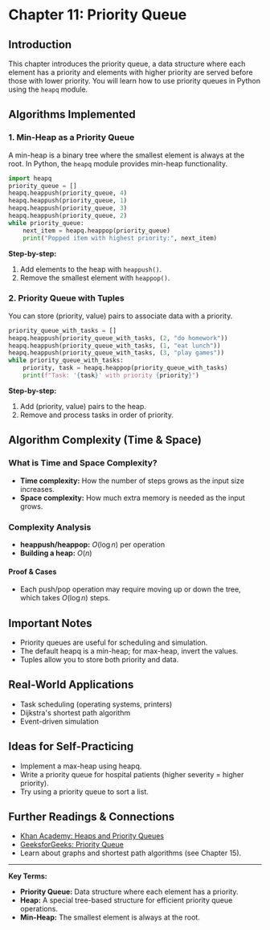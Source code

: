 # Chapter 11: Priority Queue

## Introduction
This chapter introduces the priority queue, a data structure where each element has a priority and elements with higher priority are served before those with lower priority. You will learn how to use priority queues in Python using the `heapq` module.

## Algorithms Implemented

### 1. Min-Heap as a Priority Queue
A min-heap is a binary tree where the smallest element is always at the root. In Python, the `heapq` module provides min-heap functionality.
```python
import heapq
priority_queue = []
heapq.heappush(priority_queue, 4)
heapq.heappush(priority_queue, 1)
heapq.heappush(priority_queue, 3)
heapq.heappush(priority_queue, 2)
while priority_queue:
    next_item = heapq.heappop(priority_queue)
    print("Popped item with highest priority:", next_item)
```
**Step-by-step:**
1. Add elements to the heap with `heappush()`.
2. Remove the smallest element with `heappop()`.

### 2. Priority Queue with Tuples
You can store (priority, value) pairs to associate data with a priority.
```python
priority_queue_with_tasks = []
heapq.heappush(priority_queue_with_tasks, (2, "do homework"))
heapq.heappush(priority_queue_with_tasks, (1, "eat lunch"))
heapq.heappush(priority_queue_with_tasks, (3, "play games"))
while priority_queue_with_tasks:
    priority, task = heapq.heappop(priority_queue_with_tasks)
    print(f"Task: '{task}' with priority {priority}")
```
**Step-by-step:**
1. Add (priority, value) pairs to the heap.
2. Remove and process tasks in order of priority.

## Algorithm Complexity (Time & Space)

### What is Time and Space Complexity?
- **Time complexity:** How the number of steps grows as the input size increases.
- **Space complexity:** How much extra memory is needed as the input grows.

### Complexity Analysis
- **heappush/heappop:** $O(\log n)$ per operation
- **Building a heap:** $O(n)$

#### Proof & Cases
- Each push/pop operation may require moving up or down the tree, which takes $O(\log n)$ steps.

## Important Notes
- Priority queues are useful for scheduling and simulation.
- The default heapq is a min-heap; for max-heap, invert the values.
- Tuples allow you to store both priority and data.

## Real-World Applications
- Task scheduling (operating systems, printers)
- Dijkstra's shortest path algorithm
- Event-driven simulation

## Ideas for Self-Practicing
- Implement a max-heap using heapq.
- Write a priority queue for hospital patients (higher severity = higher priority).
- Try using a priority queue to sort a list.

## Further Readings & Connections
- [Khan Academy: Heaps and Priority Queues](https://www.khanacademy.org/computing/computer-science/algorithms/heap/a/heap-intro)
- [GeeksforGeeks: Priority Queue](https://www.geeksforgeeks.org/priority-queue-data-structure/)
- Learn about graphs and shortest path algorithms (see Chapter 15).

---
**Key Terms:**
- **Priority Queue:** Data structure where each element has a priority.
- **Heap:** A special tree-based structure for efficient priority queue operations.
- **Min-Heap:** The smallest element is always at the root. 